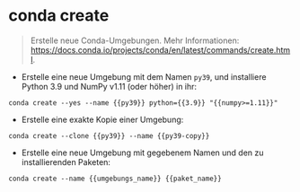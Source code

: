 # conda create

> Erstelle neue Conda-Umgebungen.
> Mehr Informationen: <https://docs.conda.io/projects/conda/en/latest/commands/create.html>.

- Erstelle eine neue Umgebung mit dem Namen `py39`, und installiere Python 3.9 und NumPy v1.11 (oder höher) in ihr:

`conda create --yes --name {{py39}} python={{3.9}} "{{numpy>=1.11}}"`

- Erstelle eine exakte Kopie einer Umgebung:

`conda create --clone {{py39}} --name {{py39-copy}}`

- Erstelle eine neue Umgebung mit gegebenem Namen und den zu installierenden Paketen:

`conda create --name {{umgebungs_name}} {{paket_name}}`
